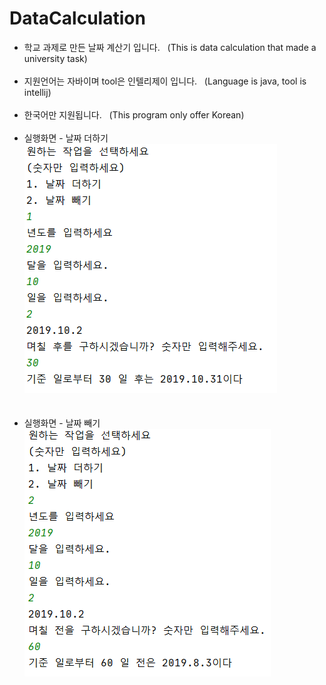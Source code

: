 # DataCalculation

<ul>
  <li> 학교 과제로 만든 날짜 계산기 입니다. &nbsp (This is data calculation that made a university task)</li>
  <br>
  <li> 지원언어는 자바이며 tool은 인텔리제이 입니다. &nbsp (Language is java, tool is intellij)</li>
  <br>
  <li> 한국어만 지원됩니다. &nbsp (This program only offer Korean)</li>
  <br>
  <li> 실행화면 - 날짜 더하기 <br>
       <img src="IMG/날짜더하기.PNG" alt="Execute img">
  </li>
  <br>
  <br>
  <li> 실행화면 - 날짜 빼기 <br>
      <img src="IMG/날짜빼기.PNG"  alt="Execute img">
  </li>
</ul>


